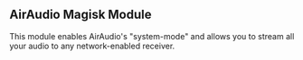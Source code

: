 ## AirAudio Magisk Module
This module enables AirAudio's "system-mode" and allows you to stream all your audio to any network-enabled receiver.